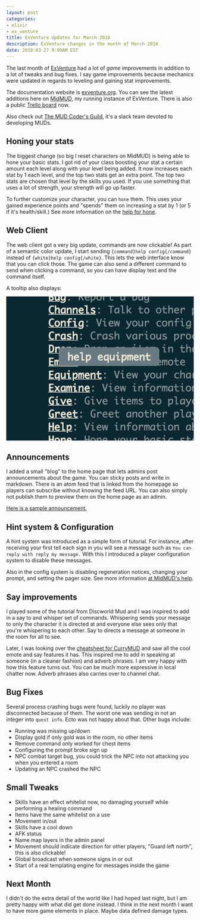 ```yaml
---
layout: post
categories:
- elixir
- ex_venture
title: ExVenture Updates for March 2018
description: ExVenture changes in the month of March 2018
date: 2018-03-27 9:00AM EST
---
```


The last month of [ExVenture][exventure-github] had a lot of _game_ improvements in addition to a lot of tweaks and bug fixes. I say game improvements because mechanics were updated in regards to leveling and gaining stat improvements.

The documentation website is [exventure.org][exventure]. You can see the latest additions here on [MidMUD][midmud], my running instance of ExVenture. There is also a public [Trello board][trello] now.

Also check out <a href="https://mudcoders.com/" target="_blank">The MUD Coder's Guild</a>, it's a slack team devoted to developing MUDs.

## Honing your stats

The biggest change (so big I reset characters on MidMUD) is being able to hone your basic stats. I got rid of your class boosting your stat a certain amount each level along with your level being added. It now increases each stat by 1 each level, and the top two stats get an extra point. The top two stats are chosen that level by the skills you used. If you use something that uses a lot of strength, your strength will go up faster.

To further customize your character, you can `hone` them. This uses your gained experience points and "spends" them on increasing a stat by 1 (or 5 if it's health/skill.) See more information on the [help for hone](https://midmud.com/help/commands/hone).

## Web Client

The web client got a very big update, commands are now clickable! As part of a semantic color update, I start sending `{command}help config{/command}` instead of `{white}help config{/white}`. This lets the web interface know that you can click those. The game can also send a different command to send when clicking a command, so you can have display text and the command itself.

A tooltip also displays:

![command tooltip](/images/exventure-2018-03-web-client-tooltip.png)

## Announcements

I added a small "blog" to the home page that lets admins post announcements about the game. You can sticky posts and write in markdown. There is an atom feed that is linked from the homepage so players can subscribe without knowing the feed URL. You can also simply not publish them to preview them on the home page as an admin.

[Here is a sample announcement.](https://midmud.com/announcements/5ede4f81-3a0a-4c36-942f-8bb15f5bff64)

## Hint system & Configuration

A hint system was introduced as a simple form of tutorial. For instance, after receiving your first tell each sign in you will see a message such as `You can reply with reply my message.` With this I introduced a player configuration system to disable these messages.

Also in the config system is disabling regeneration notices, changing your prompt, and setting the pager size. See more information [at MidMUD's help](https://midmud.com/help/commands/config).

## Say improvements

I played some of the tutorial from Discworld Mud and I was inspired to add in a say to and whisper set of commands. Whispering sends your message to only the character it is directed at and everyone else sees only that you're whispering to each other. Say to directs a message at someone in the room for all to see.

Later, I was looking over the [cheatsheet for CurryMUD](https://github.com/jasonstolaruk/CurryMUD/blob/master/cheatsheet/CurryMUD%20cheatsheet.md) and saw all the cool emote and say features it has. This inspired me to add in speaking at someone (in a cleaner fashion) and adverb phrases. I am very happy with how this feature turns out. You can be much more expressive in local chatter now. Adverb phrases also carries over to channel chat.

## Bug Fixes

Several process crashing bugs were found, luckily no player was disconnected because of them. The worst one was sending in not an integer into `quest info`. Ecto was not happy about that. Other bugs include:

- Running was missing up/down
- Display gold if only gold was in the room, no other items
- Remove command only worked for chest items
- Configuring the prompt broke sign up
- NPC combat target bug, you could trick the NPC into not attacking you when you entered a room
- Updating an NPC crashed the NPC

## Small Tweaks

- Skills have an effect whitelist now, no damaging yourself while performing a healing command
- Items have the same whitelist on a use
- Movement in/out
- Skills have a cool down
- AFK status
- Name map layers in the admin panel
- Movement should indicate direction for other players, "Guard left north", this is also clickable!
- Global broadcast when someone signs in or out
- Start of a real templating engine for messages inside the game

## Next Month

I didn't do the extra detail of the world like I had hoped last night, but I am pretty happy with what did get done instead. I think in the next month I want to have more game elements in place. Maybe data defined damage types.

[exventure]: http://exventure.org
[exventure-github]: https://github.com/oestrich/ex_venture
[midmud]: https://midmud.com
[trello]: https://trello.com/b/PFGmFWmu/exventure
[mud-coders]: https://mudcoders.com/
